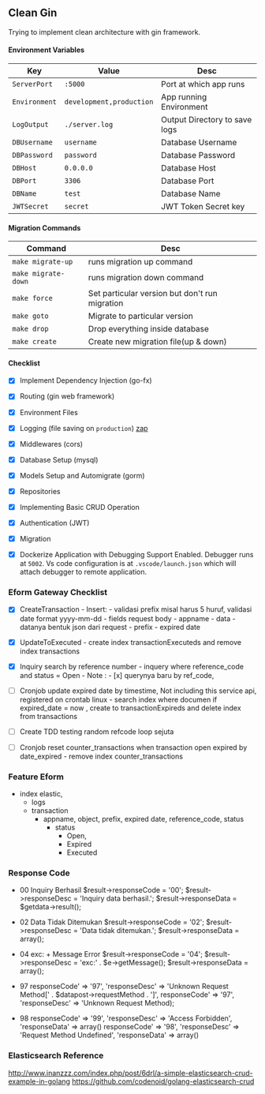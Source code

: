 ## Clean Gin

Trying to implement clean architecture with gin framework.

#### Environment Variables

| Key           | Value                    | Desc                          |
| ------------- | ------------------------ | ----------------------------- |
| `ServerPort`  | `:5000`                  | Port at which app runs        |
| `Environment` | `development,production` | App running Environment       |
| `LogOutput`   | `./server.log`           | Output Directory to save logs |
| `DBUsername`  | `username`               | Database Username             |
| `DBPassword`  | `password`               | Database Password             |
| `DBHost`      | `0.0.0.0`                | Database Host                 |
| `DBPort`      | `3306`                   | Database Port                 |
| `DBName`      | `test`                   | Database Name                 |
| `JWTSecret`   | `secret`                 | JWT Token Secret key          |

#### Migration Commands

| Command            | Desc                                           |
| -------------- | ---------------------------------------------- |
| `make migrate-up`   | runs migration up command                      |
| `make migrate-down` | runs migration down command                    |
| `make force`        | Set particular version but don't run migration |
| `make goto`         | Migrate to particular version                  |
| `make drop`         | Drop everything inside database                |
| `make create`       | Create new migration file(up & down)           |

#### Checklist

- [x] Implement Dependency Injection (go-fx)
- [x] Routing (gin web framework)
- [x] Environment Files
- [x] Logging (file saving on `production`) [zap](https://github.com/uber-go/zap)
- [x] Middlewares (cors)
- [x] Database Setup (mysql)
- [x] Models Setup and Automigrate (gorm)
- [x] Repositories
- [x] Implementing Basic CRUD Operation
- [x] Authentication (JWT)
- [x] Migration
- [x] Dockerize Application with Debugging Support Enabled. Debugger runs at `5002`. Vs code configuration is at `.vscode/launch.json` which will attach debugger to remote application.


### Eform Gateway Checklist
- [x] CreateTransaction
      - Insert:
        - validasi prefix misal harus 5 huruf, validasi date format yyyy-mm-dd
      - fields request body
        - appname
        - data 
          - datanya bentuk json dari request
        - prefix
        - expired date

- [x] UpdateToExecuted
      - create index transactionExecuteds and remove index transactions
- [x] Inquiry search by reference number
      - inquery where reference_code and status = Open
      - Note : 
      - [x] querynya baru by ref_code,
- [ ] Cronjob update expired date by timestime, Not including this service api, registered on crontab linux
      - search index where documen if expired_date = now , create to transactionExpireds and delete index from transactions
- [ ] Create TDD testing random refcode loop sejuta
- [ ] Cronjob reset counter_transactions when transaction open expired by date_expired
      - remove index counter_transactions

### Feature Eform
- index elastic, 
  - logs
  - transaction
    - appname, object, prefix, expired date, reference_code, status
        - status 
            - Open,
            - Expired 
            - Executed
### Response Code
- 00 Inquiry Berhasil
      	$result->responseCode = '00';
				$result->responseDesc = 'Inquiry data berhasil.';
				$result->responseData = $getdata->result();

- 02 Data Tidak Ditemukan
      	$result->responseCode = '02';
				$result->responseDesc = 'Data tidak ditemukan.';
				$result->responseData = array();

- 04 exc: + Message Error
      $result->responseCode = '04';
			$result->responseDesc = 'exc:' . $e->getMessage();
      $result->responseData = array();
- 97
    responseCode' => '97', 'responseDesc' => 'Unknown Request Method[' . $datapost->requestMethod . ']', responseCode' => '97', 'responseDesc' => 'Unknown Request Method);
- 98 
  responseCode' => '99', 'responseDesc' => 'Access Forbidden', 'responseData' => array()
  responseCode' => '98', 'responseDesc' => 'Request Method Undefined', 'responseData' => array()
### Elasticsearch Reference
http://www.inanzzz.com/index.php/post/6drl/a-simple-elasticsearch-crud-example-in-golang
https://github.com/codenoid/golang-elasticsearch-crud

